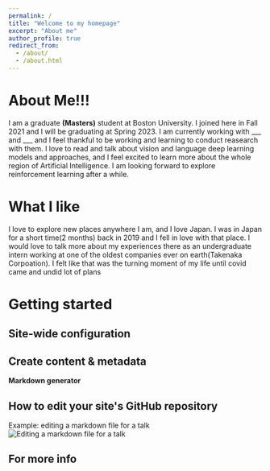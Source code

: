 ```yaml
---
permalink: /
title: "Welcome to my homepage"
excerpt: "About me"
author_profile: true
redirect_from: 
  - /about/
  - /about.html
---
```


About Me!!!
======
I am a graduate **(Masters)** student at Boston University. I joined here in Fall 2021 and I will be graduating at Spring 2023. 
I am currently working with ___ and ___ and I feel thankful to be working and learning to conduct reasearch with them. I love to read and talk about vision and language deep learning models and approaches, and I feel excited to learn more about the whole region of Artificial Intelligence. I am looking forward to explore reinforcement learning after a while. 

What I like
======

I love to explore new places anywhere I am, and I love Japan. I was in Japan for a short time(2 months) back in 2019 and I fell in love with that place. I would love to talk more about my experiences there as an undergraduate intern working at one of the oldest companies ever on earth(Takenaka Corpoation). I felt like that was the turning moment of my life until covid came and undid lot of plans 

Getting started
======


Site-wide configuration
------

Create content & metadata
------

**Markdown generator**


How to edit your site's GitHub repository
------

Example: editing a markdown file for a talk
![Editing a markdown file for a talk](/images/editing-talk.png)

For more info
------
